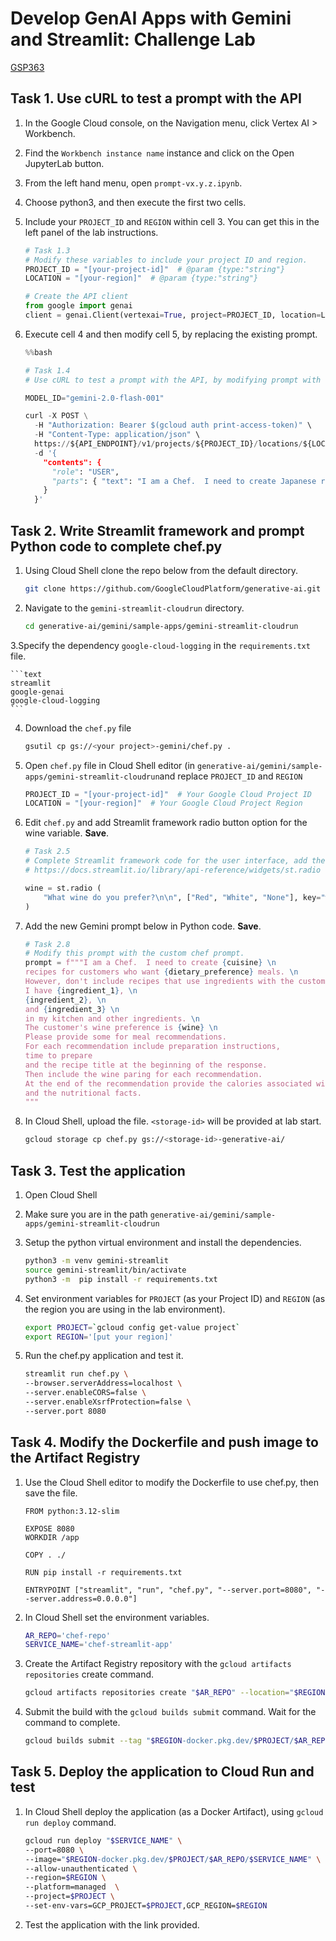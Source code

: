 # Develop GenAI Apps with Gemini and Streamlit: Challenge Lab

[GSP363](https://www.cloudskillsboost.google/focuses/87315?parent=catalog)

## Task 1. Use cURL to test a prompt with the API

1. In the Google Cloud console, on the Navigation menu, click Vertex AI > Workbench.
2. Find the `Workbench instance name` instance and click on the Open JupyterLab button.
3. From the left hand menu, open `prompt-vx.y.z.ipynb`.
4. Choose python3, and then execute the first two cells.
5. Include your `PROJECT_ID` and `REGION` within cell 3. You can get this in the left panel of the lab instructions.

    ```python
    # Task 1.3
    # Modify these variables to include your project ID and region.
    PROJECT_ID = "[your-project-id]"  # @param {type:"string"}
    LOCATION = "[your-region]"  # @param {type:"string"}

    # Create the API client
    from google import genai
    client = genai.Client(vertexai=True, project=PROJECT_ID, location=LOCATION)
    ```

6. Execute cell 4 and then modify cell 5, by replacing the existing prompt.

    ```python
    %%bash

    # Task 1.4
    # Use cURL to test a prompt with the API, by modifying prompt with the prompt from the lab guide.

    MODEL_ID="gemini-2.0-flash-001"

    curl -X POST \
      -H "Authorization: Bearer $(gcloud auth print-access-token)" \
      -H "Content-Type: application/json" \
      https://${API_ENDPOINT}/v1/projects/${PROJECT_ID}/locations/${LOCATION}/publishers/google/models/${MODEL_ID}:streamGenerateContent \
      -d '{
        "contents": {
          "role": "USER", 
          "parts": { "text": "I am a Chef.  I need to create Japanese recipes for customers who want low sodium meals. However, I do not want to include recipes that use ingredients associated with a peanuts food allergy. I have ahi tuna, fresh ginger, and edamame in my kitchen and other ingredients. The customer wine preference is red. Please provide some for meal recommendations. For each recommendation include preparation instructions, time to prepare and the recipe title at the begining of the response. Then include the wine paring for each recommendation. At the end of the recommendation provide the calories associated with the meal and the nutritional facts." }
        }
      }'
    ```

## Task 2. Write Streamlit framework and prompt Python code to complete chef.py

1. Using Cloud Shell clone the repo below from the default directory.

    ```bash
    git clone https://github.com/GoogleCloudPlatform/generative-ai.git
    ```

2. Navigate to the `gemini-streamlit-cloudrun` directory.

    ```bash
    cd generative-ai/gemini/sample-apps/gemini-streamlit-cloudrun
    ```

3.Specify the dependency `google-cloud-logging` in the `requirements.txt` file.

    ```text
    streamlit
    google-genai
    google-cloud-logging
    ```

4. Download the `chef.py` file

    ```bash
    gsutil cp gs://<your project>-gemini/chef.py .
    ```

5. Open `chef.py` file in Cloud Shell editor (in `generative-ai/gemini/sample-apps/gemini-streamlit-cloudrun`and replace `PROJECT_ID` and `REGION`

    ```python
    PROJECT_ID = "[your-project-id]"  # Your Google Cloud Project ID
    LOCATION = "[your-region]"  # Your Google Cloud Project Region
    ```

6. Edit `chef.py` and add Streamlit framework radio button option for the wine variable. **Save**.

    ```python
    # Task 2.5
    # Complete Streamlit framework code for the user interface, add the wine preference radio button to the interface.
    # https://docs.streamlit.io/library/api-reference/widgets/st.radio

    wine = st.radio (
        "What wine do you prefer?\n\n", ["Red", "White", "None"], key="wine", horizontal=True
    )
    ```

7. Add the new Gemini prompt below in Python code. **Save**.

    ```python
    # Task 2.8
    # Modify this prompt with the custom chef prompt.
    prompt = f"""I am a Chef.  I need to create {cuisine} \n
    recipes for customers who want {dietary_preference} meals. \n
    However, don't include recipes that use ingredients with the customer's {allergy} allergy. \n
    I have {ingredient_1}, \n
    {ingredient_2}, \n
    and {ingredient_3} \n
    in my kitchen and other ingredients. \n
    The customer's wine preference is {wine} \n
    Please provide some for meal recommendations.
    For each recommendation include preparation instructions,
    time to prepare
    and the recipe title at the beginning of the response.
    Then include the wine paring for each recommendation.
    At the end of the recommendation provide the calories associated with the meal
    and the nutritional facts.
    """
    ```

8. In Cloud Shell, upload the file. `<storage-id>` will be provided at lab start.

    ```bash
    gcloud storage cp chef.py gs://<storage-id>-generative-ai/
    ```

## Task 3. Test the application

1. Open Cloud Shell
2. Make sure you are in the path `generative-ai/gemini/sample-apps/gemini-streamlit-cloudrun`
3. Setup the python virtual environment and install the dependencies.

    ```bash
    python3 -m venv gemini-streamlit
    source gemini-streamlit/bin/activate
    python3 -m  pip install -r requirements.txt
    ```

4. Set environment variables for `PROJECT` (as your Project ID) and `REGION` (as the region you are using in the lab environment).

    ```bash
    export PROJECT=`gcloud config get-value project`
    export REGION='[put your region]'
    ```

5. Run the chef.py application and test it.

    ```bash
    streamlit run chef.py \
    --browser.serverAddress=localhost \
    --server.enableCORS=false \
    --server.enableXsrfProtection=false \
    --server.port 8080
    ```

## Task 4. Modify the Dockerfile and push image to the Artifact Registry

1. Use the Cloud Shell editor to modify the Dockerfile to use chef.py, then save the file.

    ```docker
    FROM python:3.12-slim

    EXPOSE 8080
    WORKDIR /app

    COPY . ./

    RUN pip install -r requirements.txt

    ENTRYPOINT ["streamlit", "run", "chef.py", "--server.port=8080", "--server.address=0.0.0.0"]
    ```

2. In Cloud Shell set the environment variables.

    ```bash
    AR_REPO='chef-repo'
    SERVICE_NAME='chef-streamlit-app' 
    ```

3. Create the Artifact Registry repository with the `gcloud artifacts repositories` create command.

    ```bash
    gcloud artifacts repositories create "$AR_REPO" --location="$REGION" --repository-format=Docker
    ```

4. Submit the build with the `gcloud builds submit` command. Wait for the command to complete.

    ```bash
    gcloud builds submit --tag "$REGION-docker.pkg.dev/$PROJECT/$AR_REPO/$SERVICE_NAME"
    ```

## Task 5. Deploy the application to Cloud Run and test

1. In Cloud Shell deploy the application (as a Docker Artifact), using `gcloud run deploy` command.

    ```bash
    gcloud run deploy "$SERVICE_NAME" \
    --port=8080 \
    --image="$REGION-docker.pkg.dev/$PROJECT/$AR_REPO/$SERVICE_NAME" \
    --allow-unauthenticated \
    --region=$REGION \
    --platform=managed  \
    --project=$PROJECT \
    --set-env-vars=GCP_PROJECT=$PROJECT,GCP_REGION=$REGION
    ```

2. Test the application with the link provided.
